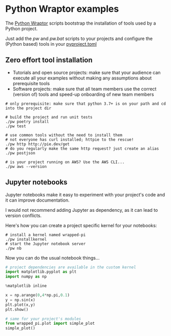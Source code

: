 # Python Wraptor examples

The [Python Wraptor](https://github.com/houbie/python-wraptor) scripts bootstrap the installation of tools used by a
Python project.

Just add the *pw* and *pw.bat* scripts to your projects and configure the (Python based) tools
in your [pyproject.toml](./pyproject.toml)

## Zero effort tool installation
* Tutorials and open source projects: make sure that your audience can execute all your examples
  without making any assumptions about prerequisite tools
* Software projects: make sure that all team members use the correct (version of) tools and speed-up onboarding
  of new team members

```shell
# only prerequisite: make sure that python 3.7+ is on your path and cd into the project dir

# build the project and run unit tests
./pw poetry install
./pw test

# use common tools without the need to install them
# not everyone has curl installed; httpie to the rescue!
./pw http http://pie.dev/get
# do you regularly make the same http request? just create an alias
./pw postjson

# is your project running on AWS? Use the AWS CLI...
./pw aws --version
```

## Jupyter notebooks
Jupyter notebooks make it easy to experiment with your project's code and it can improve documentation.

I would not recommend adding Jupyter as dependency, as it can lead to version conflicts.

Here's how you can create a project specific kernel for your notebooks:

```shell
# install a kernel named wrapped-pi
./pw installkernel
# start the Jupyter notebook server
./pw nb
```

Now you can do the usual notebook things...

```python
# project dependencies are available in the custom kernel
import matplotlib.pyplot as plt
import numpy as np

%matplotlib inline

x = np.arange(0,4*np.pi,0.1)
y = np.sin(x)
plt.plot(x,y)
plt.show()

# same for your project's modules
from wrapped_pi.plot import simple_plot
simple_plot()
```
